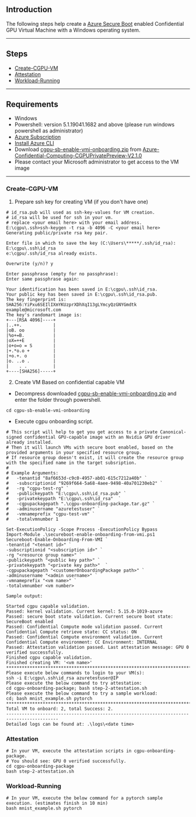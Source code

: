 ## Introduction

The following steps help create a [Azure Secure Boot](https://learn.microsoft.com/en-us/azure/virtual-machines/trusted-launch) enabled Confidential GPU Virtual Machine with a Windows operating system.


-----------------------------------------------

## Steps

- [Create-CGPU-VM](#Create-CGPU-VM)
- [Attestation](#Attestation)
- [Workload-Running](#Workload-Running)

-------------------------------------------

## Requirements

- Windows
- Powershell: version 5.1.19041.1682 and above (please run windows powershell as administrator)
- [Azure Subscription](https://docs.microsoft.com/en-us/azure/cost-management-billing/manage/create-subscription)
- [Install Azure CLI](https://docs.microsoft.com/en-us/cli/azure/install-azure-cli)
- Download [cgpu-sb-enable-vmi-onboarding.zip](https://github.com/Azure-Confidential-Computing/PrivatePreview/releases/download/V2.1.0/cgpu-sb-enable-vmi-onboarding.zip) from [Azure-Confidential-Computing-CGPUPrivatePreview-V2.1.0](https://github.com/Azure-Confidential-Computing/PrivatePreview/releases/tag/V2.1.0)
- Please contact your Microsoft administrator to get access to the VM image

----------------------------------------------------

### Create-CGPU-VM

1. Prepare ssh key for creating VM (if you don't have one)

```
# id_rsa.pub will used as ssh-key-values for VM creation.
# id_rsa will be used for ssh in your vm.
# replace <your email here> with your email address.
E:\cgpu\.ssh>ssh-keygen -t rsa -b 4096 -C <your email here>
Generating public/private rsa key pair.

Enter file in which to save the key (C:\Users\*****/.ssh/id_rsa): E:\cgpu\.ssh\id_rsa
e:\cgpu/.ssh/id_rsa already exists.

Overwrite (y/n)? y

Enter passphrase (empty for no passphrase):
Enter same passphrase again:

Your identification has been saved in E:\cgpu\.ssh\id_rsa.
Your public key has been saved in E:\cgpu\.ssh\id_rsa.pub.
The key fingerprint is:
SHA256:YiPxu6SEIlIXmYKUzprXDhXqI13gLYmcyQzGNYGmdtk example@microsoft.com
The key's randomart image is:
+---[RSA 4096]----+
|..++.            |
|oB. oo           |
|%o+=B.           |
|oX=++E           |
|o+o=o = S        |
|+.*o.o +         |
|+o.+. o          |
|o. ..o .         |
|    . .          |
+----[SHA256]-----+

```

2. Create VM Based on confidential capable VM

- Decompress downloaded [cgpu-sb-enable-vmi-onboarding.zip](https://github.com/Azure-Confidential-Computing/PrivatePreview/releases/download/V2.1.0/cgpu-sb-enable-vmi-onboarding.zip) and enter the folder through powershell.
```
cd cgpu-sb-enable-vmi-onboarding
```

- Execute cgpu onboarding script.

```
# This script will help to get you get access to a private Canonical-signed confidential GPU-capable image with an Nvidia GPU driver already installed.
# Then it will launch VMs with secure boot enabled, based on the provided arguments in your specified resource group.
# If resource group doesn't exist, it will create the resource group with the specified name in the target subsription.
#
# Example Arguments: 
#	-tenantid "8af6653d-c9c0-4957-ab01-615c7212a40b" `
#	-subscriptionid "9269f664-5a68-4aee-9498-40a701230eb2" `
#	-rg "cgpu-test-rg" `
#	-publickeypath "E:\cgpu\.ssh\id_rsa.pub" `
#	-privatekeypath "E:\cgpu\.ssh\id_rsa"  `
#	-cgpupackagepath ".\cgpu-onboarding-package.tar.gz" `
#	-adminusername "azuretestuser" `
#	-vmnameprefix "cgpu-test-vm" `
#	-totalvmnumber 1

Set-ExecutionPolicy -Scope Process -ExecutionPolicy Bypass
Import-Module .\secureboot-enable-onboarding-from-vmi.ps1
Secureboot-Enable-Onboarding-From-VMI `
-tenantid "<tenant id>" `
-subscriptionid "<subscription id>" `
-rg "<resource group name>" `
-publickeypath "<public key path>" `
-privatekeypath "<private key path>"  `
-cgpupackagepath "<customerOnboardingPackage path>" `
-adminusername "<admin username>" `
-vmnameprefix "<vm name>" `
-totalvmnumber <vm number>

Sample output:

Started cgpu capable validation.
Passed: kernel validation. Current kernel: 5.15.0-1019-azure
Passed: secure boot state validation. Current secure boot state: SecureBoot enabled
Passed: Confidential Compute mode validation passed. Current Confidential Compute retrieve state: CC status: ON
Passed: Confidential Compute environment validation. Current Confidential Compute environment: CC Environment: INTERNAL
Passed: Attestation validation passed. Last attestation message: GPU 0 verified successfully.
Finished cgpu capable validation.
Finished creating VM: '<vm name>'
******************************************************************************************
Please execute below commands to login to your VM(s):
ssh -i E:\cgpu\.ssh\id_rsa azuretestuser@IP
Please execute the below command to try attestation:
cd cgpu-onboarding-package; bash step-2-attestation.sh
Please execute the below command to try a sample workload:
cd; bash mnist_example.sh pytorch
******************************************************************************************
Total VM to onboard: 2, total Success: 2.
------------------------------------------------------------------------------------------
Detailed logs can be found at: .\logs\<date time>
```

### Attestation

```
# In your VM, execute the attestation scripts in cgpu-onboarding-package.
# You should see: GPU 0 verified successfully.
cd cgpu-onboarding-package 
bash step-2-attestation.sh
```


### Workload-Running

```
# In your VM, execute the below command for a pytorch sample execution. (estimates finish in 10 min) 
bash mnist_example.sh pytorch

```



